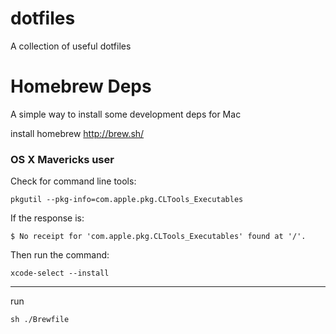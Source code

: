 dotfiles
========

A collection of useful dotfiles

Homebrew Deps
=============

A simple way to install some development deps for Mac

install homebrew http://brew.sh/

### OS X Mavericks user
Check for command line tools:
```
pkgutil --pkg-info=com.apple.pkg.CLTools_Executables
```

If the response is:
```
$ No receipt for 'com.apple.pkg.CLTools_Executables' found at '/'.
```

Then run the command:
```
xcode-select --install
```
---

run

    sh ./Brewfile
